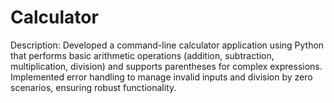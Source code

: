 # Calculator
Description: Developed a command-line calculator application using Python that performs basic arithmetic operations (addition, subtraction, multiplication, division) and supports parentheses for complex expressions. Implemented error handling to manage invalid inputs and division by zero scenarios, ensuring robust functionality.
